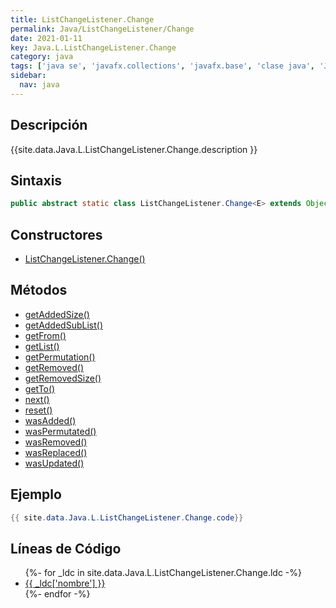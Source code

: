 ```yaml
---
title: ListChangeListener.Change
permalink: Java/ListChangeListener/Change
date: 2021-01-11
key: Java.L.ListChangeListener.Change
category: java
tags: ['java se', 'javafx.collections', 'javafx.base', 'clase java', 'JavaFX 2.0']
sidebar: 
  nav: java
---
```


## Descripción
{{site.data.Java.L.ListChangeListener.Change.description }}

## Sintaxis
~~~java
public abstract static class ListChangeListener.Change<E> extends Object
~~~

## Constructores
* [ListChangeListener.Change()](/Java/ListChangeListener/Change/ListChangeListener/Change/)

## Métodos
* [getAddedSize()](/Java/ListChangeListener/Change/getAddedSize)
* [getAddedSubList()](/Java/ListChangeListener/Change/getAddedSubList)
* [getFrom()](/Java/ListChangeListener/Change/getFrom)
* [getList()](/Java/ListChangeListener/Change/getList)
* [getPermutation()](/Java/ListChangeListener/Change/getPermutation)
* [getRemoved()](/Java/ListChangeListener/Change/getRemoved)
* [getRemovedSize()](/Java/ListChangeListener/Change/getRemovedSize)
* [getTo()](/Java/ListChangeListener/Change/getTo)
* [next()](/Java/ListChangeListener/Change/next)
* [reset()](/Java/ListChangeListener/Change/reset)
* [wasAdded()](/Java/ListChangeListener/Change/wasAdded)
* [wasPermutated()](/Java/ListChangeListener/Change/wasPermutated)
* [wasRemoved()](/Java/ListChangeListener/Change/wasRemoved)
* [wasReplaced()](/Java/ListChangeListener/Change/wasReplaced)
* [wasUpdated()](/Java/ListChangeListener/Change/wasUpdated)

## Ejemplo
~~~java
{{ site.data.Java.L.ListChangeListener.Change.code}}
~~~

## Líneas de Código
<ul>
{%- for _ldc in site.data.Java.L.ListChangeListener.Change.ldc -%}
   <li>
       <a href="{{_ldc['url'] }}">{{ _ldc['nombre'] }}</a>
   </li>
{%- endfor -%}
</ul>
